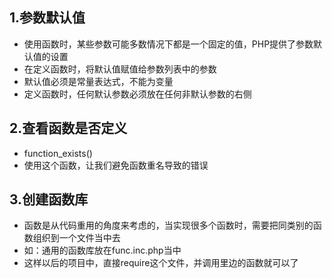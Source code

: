 ## 1.参数默认值
- 使用函数时，某些参数可能多数情况下都是一个固定的值，PHP提供了参数默认值的设置
- 在定义函数时，将默认值赋值给参数列表中的参数
- 默认值必须是常量表达式，不能为变量
- 定义函数时，任何默认参数必须放在任何非默认参数的右侧
## 2.查看函数是否定义
- function_exists(<string funcName>)
- 使用这个函数，让我们避免函数重名导致的错误
## 3.创建函数库
- 函数是从代码重用的角度来考虑的，当实现很多个函数时，需要把同类别的函数组织到一个文件当中去
- 如：通用的函数库放在func.inc.php当中
- 这样以后的项目中，直接require这个文件，并调用里边的函数就可以了
